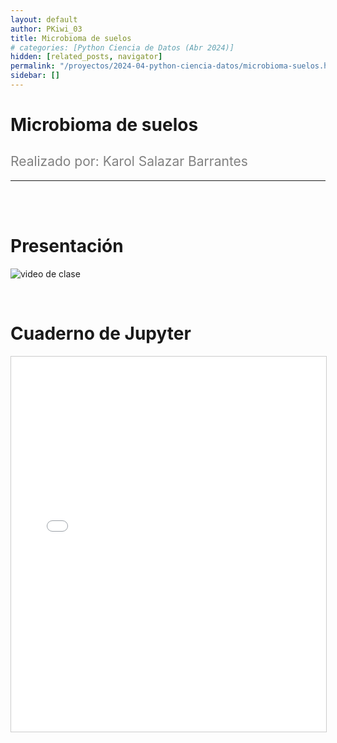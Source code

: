 ```yaml
---
layout: default
author: PKiwi_03
title: Microbioma de suelos
# categories: [Python Ciencia de Datos (Abr 2024)]
hidden: [related_posts, navigator]
permalink: "/proyectos/2024-04-python-ciencia-datos/microbioma-suelos.html"
sidebar: []
---
```


# Microbioma de suelos
<h2 style="color: gray; font-weight: normal;">
Realizado por:  Karol Salazar Barrantes 
</h2>

---

<br><br>

# Presentación

![video de clase](https://youtu.be/vZLp4XhYPR4?si=P16jXeEAXXdRymif)

<br>

# Cuaderno de Jupyter

<iframe 
    src="/assets/html/karol_salazar.html" 
    width="100%" 
    height="600" 
    style="border: 1px solid #ccc;"
></iframe>